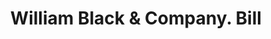 ---
doi: 10.7916/D8CJ9RK3
date_other: '1920'
date_other_textual: '1920'
form: printed ephemera
genre:
- Invoices
name:
- William Black & Company
object_in_context_url: https://biggert.cul.columbia.edu/items/view/ave_biggert_01150
subject_hierarchical_geographic:
- New York, New York, United States
subject_name:
- William Black & Company
title: William Black & Company. Bill
sort_title: William Black & Company. Bill
call_number: ave_biggert_01150
coordinates:
- 40.71277777777778,-74.00583333333333
pid: ave_biggert_01150
identifiers: ave_biggert_01150
thumbnail: https://derivativo-1.library.columbia.edu/iiif/2/ldpd:344955/full/!256,256/0/native.jpg
permalink: /biggert/ave_biggert_01150/
layout: iiif-image-page
---